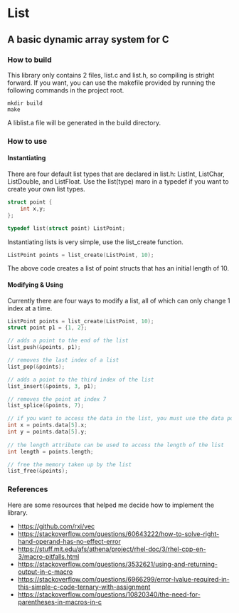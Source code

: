 # List
## A basic dynamic array system for C
### How to build
This library only contains 2 files, list.c and list.h, so compiling is stright forward. If you want, you can use the makefile provided by running the following commands in the project root.
```
mkdir build
make
```
A liblist.a file will be generated in the build directory.
### How to use
#### Instantiating
There are four default list types that are declared in list.h: ListInt, ListChar, ListDouble, and ListFloat. Use the list(type) maro in a typedef if you want to create your own list types.
```c
struct point {
	int x,y;
};

typedef list(struct point) ListPoint;
```
Instantiating lists is very simple, use the list_create function.
```c
ListPoint points = list_create(ListPoint, 10);

```
The above code creates a list of point structs that has an initial length of 10.

#### Modifying & Using
Currently there are four ways to modify a list, all of which can only change 1 index at a time.
```c
ListPoint points = list_create(ListPoint, 10);
struct point p1 = {1, 2};

// adds a point to the end of the list
list_push(&points, p1);

// removes the last index of a list
list_pop(&points);

// adds a point to the third index of the list
list_insert(&points, 3, p1);

// removes the point at index 7
list_splice(&points, 7);

// if you want to access the data in the list, you must use the data pointer
int x = points.data[5].x;
int y = points.data[5].y;
	
// the length attribute can be used to access the length of the list
int length = points.length;

// free the memory taken up by the list
list_free(&points);
```

### References
Here are some resources that helped me decide how to implement the library.
* https://github.com/rxi/vec
* https://stackoverflow.com/questions/60643222/how-to-solve-right-hand-operand-has-no-effect-error
* https://stuff.mit.edu/afs/athena/project/rhel-doc/3/rhel-cpp-en-3/macro-pitfalls.html
* https://stackoverflow.com/questions/3532621/using-and-returning-output-in-c-macro
* https://stackoverflow.com/questions/6966299/error-lvalue-required-in-this-simple-c-code-ternary-with-assignment
* https://stackoverflow.com/questions/10820340/the-need-for-parentheses-in-macros-in-c